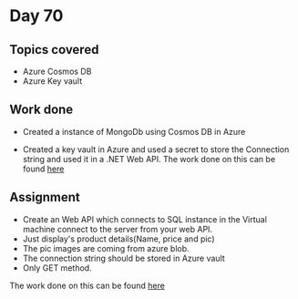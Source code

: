 # Day 70

## Topics covered

- Azure Cosmos DB
- Azure Key vault


## Work done

- Created a instance of MongoDb using Cosmos DB in Azure

- Created a key vault in Azure and used a secret to store the Connection string and used it in a .NET Web API. The work done on this can be found [here](../Day%20025/PizzaShopApplicationSolution/)


## Assignment

- Create an Web API which connects to SQL instance in the Virtual machine connect to the server from your web API.
- Just display's product details(Name, price and pic)
- The pic images are coming from azure blob.
- The connection string should be stored in Azure vault
- Only GET method.

The work done on this can be found [here](./ShopApplicationSolution/)